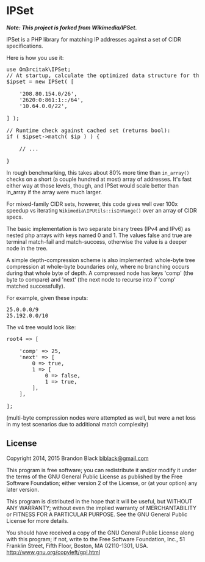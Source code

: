 IPSet
=====

___Note: This project is forked from Wikimedia/IPSet.___

IPSet is a PHP library for matching IP addresses against a set of CIDR
specifications.

Here is how you use it:

<pre lang="php">
use Om3rcitak\IPSet; 
// At startup, calculate the optimized data structure for the set:
$ipset = new IPSet( [

    '208.80.154.0/26',
    '2620:0:861:1::/64',
    '10.64.0.0/22',

] ); 

// Runtime check against cached set (returns bool):
if ( $ipset->match( $ip ) ) {

    // ...

}
</pre>

In rough benchmarking, this takes about 80% more time than `in_array()` checks
on a short (a couple hundred at most) array of addresses.  It's fast either way
at those levels, though, and IPSet would scale better than in_array if the
array were much larger.

For mixed-family CIDR sets, however, this code gives well over 100x speedup vs
iterating `Wikimedia\IPUtils::isInRange()` over an array of CIDR specs.

The basic implementation is two separate binary trees (IPv4 and IPv6) as nested
php arrays with keys named 0 and 1.  The values false and true are terminal
match-fail and match-success, otherwise the value is a deeper node in the tree.

A simple depth-compression scheme is also implemented: whole-byte tree
compression at whole-byte boundaries only, where no branching occurs during
that whole byte of depth.  A compressed node has keys 'comp' (the byte to
compare) and 'next' (the next node to recurse into if 'comp' matched successfully).

For example, given these inputs:

<pre>
25.0.0.0/9
25.192.0.0/10
</pre>

The v4 tree would look like:

<pre lang="php">
root4 => [

    'comp' => 25,
    'next' => [
        0 => true,
        1 => [
            0 => false,
            1 => true,
        ],
    ],

]; 
</pre>

(multi-byte compression nodes were attempted as well, but were
a net loss in my test scenarios due to additional match complexity)

License
-------
Copyright 2014, 2015 Brandon Black <blblack@gmail.com>

This program is free software; you can redistribute it and/or modify
it under the terms of the GNU General Public License as published by
the Free Software Foundation; either version 2 of the License, or
(at your option) any later version.

This program is distributed in the hope that it will be useful, 
but WITHOUT ANY WARRANTY; without even the implied warranty of
MERCHANTABILITY or FITNESS FOR A PARTICULAR PURPOSE. See the
GNU General Public License for more details.

You should have received a copy of the GNU General Public License along
with this program; if not, write to the Free Software Foundation, Inc., 
51 Franklin Street, Fifth Floor, Boston, MA 02110-1301, USA.
<http://www.gnu.org/copyleft/gpl.html>
